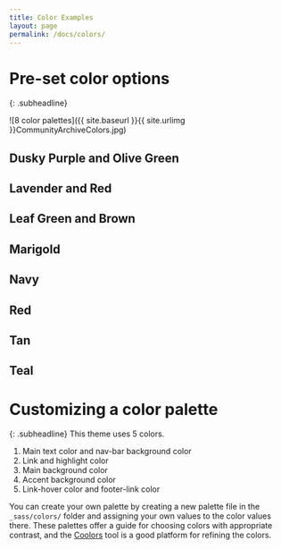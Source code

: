 ```yaml
---
title: Color Examples
layout: page
permalink: /docs/colors/
---
```



# Pre-set color options
{: .subheadline}

![8 color palettes]({{ site.baseurl }}{{ site.urlimg }}CommunityArchiveColors.jpg)

## Dusky Purple and Olive Green
  <script src="https://coolors.co/palette-widget/widget.js"></script>
  <script data-id="03768526682767458">new CoolorsPaletteWidget("03768526682767458", ["313628","a6ae98","f7faf0","979187","544f53"]); </script>

## Lavender and Red

  <script src="https://coolors.co/palette-widget/widget.js"></script>
  <script data-id="05987572020110035">new CoolorsPaletteWidget("05987572020110035", ["2b303a","d64933","eee5e9","92dce5","7c7c7c"]); </script>

## Leaf Green and Brown
  <script src="https://coolors.co/palette-widget/widget.js"></script>
  <script data-id="02255110307697208">new CoolorsPaletteWidget("02255110307697208", ["483b32","abbf73","faf8f0","dde5b6","836249"]); </script>

## Marigold

  <script src="https://coolors.co/palette-widget/widget.js"></script>
  <script data-id="07366380829562946">new CoolorsPaletteWidget("07366380829562946", ["37323e","de9e36","eceaec","deb841","6d6a75"]); </script>

## Navy
  <script src="https://coolors.co/palette-widget/widget.js"></script>
  <script data-id="05875225772800331">new CoolorsPaletteWidget("05875225772800331", ["353535","549da0","ffffff","d9d9d9","294e66"]); </script>

## Red
  <script src="https://coolors.co/palette-widget/widget.js"></script>
  <script data-id="09046957977818991">new CoolorsPaletteWidget("09046957977818991", ["990000","8e8e8e","ffffff","edebeb","191919"]); </script>

## Tan
  <script src="https://coolors.co/palette-widget/widget.js"></script>
  <script data-id="01621724130939607">new CoolorsPaletteWidget("01621724130939607", ["252422","eb5e28","fffbf7","dcd0cc","4c4843"]); </script>

## Teal
  <script src="https://coolors.co/palette-widget/widget.js"></script>
  <script data-id="036597300461979865">new CoolorsPaletteWidget("036597300461979865", ["092d34","ffa62b","f7f4f3","82c0cc","347383"]); </script>

# Customizing a color palette
{: .subheadline}
This theme uses 5 colors.

1. Main text color and nav-bar background color
2. Link and highlight color
3. Main background color
4. Accent background color
5. Link-hover color and footer-link color

You can create your own palette by creating a new palette file in the `_sass/colors/` folder and assigning your own values to the color values there. These palettes offer a guide for choosing colors with appropriate contrast, and the [Coolors](https://coolors.co) tool is a good platform for refining the colors.
